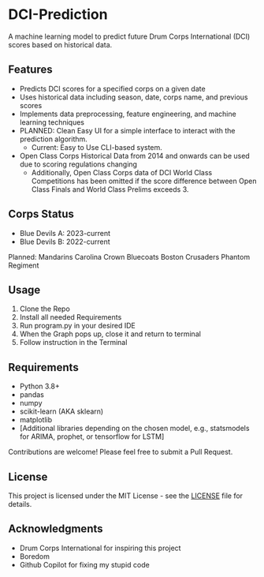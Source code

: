 # DCI-Prediction
A machine learning model to predict future Drum Corps International (DCI) scores based on historical data.

## Features

- Predicts DCI scores for a specified corps on a given date
- Uses historical data including season, date, corps name, and previous scores
- Implements data preprocessing, feature engineering, and machine learning techniques
- PLANNED: Clean Easy UI for a simple interface to interact with the prediction algorithm.
    - Current: Easy to Use CLI-based system. 
- Open Class Corps Historical Data from 2014 and onwards can be used due to scoring regulations changing
    - Additionally, Open Class Corps data of DCI World Class Competitions has been omitted if the score difference between Open Class Finals and World Class Prelims exceeds 3.

## Corps Status
 - Blue Devils A: 2023-current
 - Blue Devils B: 2022-current

Planned:
Mandarins
Carolina Crown
Bluecoats
Boston Crusaders
Phantom Regiment

## Usage
1. Clone the Repo
2. Install all needed Requirements
3. Run program.py in your desired IDE
4. When the Graph pops up, close it and return to terminal
5. Follow instruction in the Terminal


## Requirements

- Python 3.8+
- pandas
- numpy
- scikit-learn (AKA sklearn)
- matplotlib
- [Additional libraries depending on the chosen model, e.g., statsmodels for ARIMA, prophet, or tensorflow for LSTM]


Contributions are welcome! Please feel free to submit a Pull Request.

## License

This project is licensed under the MIT License - see the [LICENSE](LICENSE) file for details.

## Acknowledgments

- Drum Corps International for inspiring this project
- Boredom
- Github Copilot for fixing my stupid code
